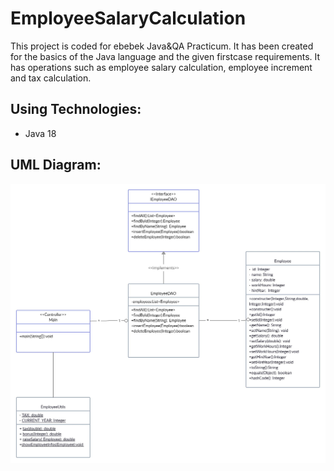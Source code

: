 # EmployeeSalaryCalculation
This project is coded for ebebek Java&QA Practicum. It has been created for the basics of the Java language and the given firstcase requirements. It has operations such as employee salary calculation, employee increment and tax calculation.

## Using Technologies:
- Java 18

## UML Diagram:
![diagram](https://github.com/BatuhanOnder/EmployeeSalaryCalculation/blob/master/EmployeeDiagram.jpg)
